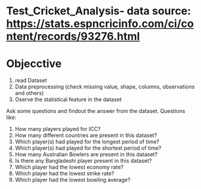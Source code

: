 # Test_Cricket_Analysis- data source: https://stats.espncricinfo.com/ci/content/records/93276.html 
# Objecctive
1. read Dataset
2. Data preprocessing (check missing value, shape, columns, observations and others)
3. Oserve the statistical feature in the dataset

Ask some questions and findout the answer from the dataset. Questions like:

1. How many players played for ICC?
2. How many different countries are present in this dataset? 
3. Which player(s) had played for the longest period of time?
4. Which player(s) had played for the shortest period of time?
5. How many Australian Bowlers are present in this dataset?
6. Is there any Bangladeshi player present in this dataset?
7. Which player had the lowest economy rate?
8. Which player had the lowest strike rate?
9. Which player had the lowest bowling average?
